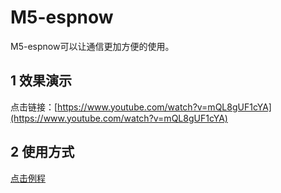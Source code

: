 # M5-espnow
  
  M5-espnow可以让通信更加方便的使用。


## 1 效果演示
  
  点击链接：[https://www.youtube.com/watch?v=mQL8gUF1cYA](https://www.youtube.com/watch?v=mQL8gUF1cYA)
  
## 2 使用方式
  [点击例程](https://github.com/m5stack/M5-espnow/tree/master/esp_now)

 
  
